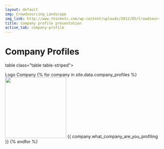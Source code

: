 ```yaml
---
layout: default
img: Crowdsourcing_Landscape
img_link: http://www.thinketc.com/wp-content/uploads/2012/05/Crowdsourcing_Landscape.jpg
title: Company profile presentation
active_tab: company-profile
---
```


Company Profiles
=============================================================
table class="table table-striped"> 
  <tbody>
    <tr>
      <th>Logo</th>
      <th>Company</th>
    </tr>
    {% for company in site.data.company_profiles %}
   <tr>
      <td>
	<img src="{{ company.give_a_url_for_the_companys_logo }}" width="200" /> 
      </td>
      <td>
	{{ company.what_company_are_you_profiling }} 
      </td>
    </tr>
    {% endfor %}
  </tbody>
</table>
 